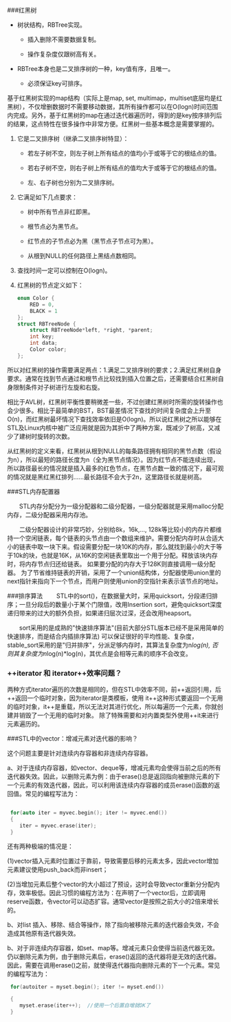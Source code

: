 ###红黑树
- 树状结构，RBTree实现。
    - 插入删除不需要数据复制。

    - 操作复杂度仅跟树高有关。

- RBTree本身也是二叉排序树的一种，key值有序，且唯一。
    - 必须保证key可排序。

基于红黑树实现的map结构（实际上是map, set, multimap，multiset底层均是红黑树），不仅增删数据时不需要移动数据，其所有操作都可以在O(logn)时间范围内完成。另外，基于红黑树的map在通过迭代器遍历时，得到的是key按序排列后的结果，这点特性在很多操作中非常方便。红黑树一些基本概念是需要掌握的。

1. 它是二叉排序树（继承二叉排序树特显）：
    - 若左子树不空，则左子树上所有结点的值均小于或等于它的根结点的值。

    - 若右子树不空，则右子树上所有结点的值均大于或等于它的根结点的值。

    - 左、右子树也分别为二叉排序树。

2. 它满足如下几点要求：
    - 树中所有节点非红即黑。

    - 根节点必为黑节点。

    - 红节点的子节点必为黑（黑节点子节点可为黑）。

    - 从根到NULL的任何路径上黑结点数相同。

3. 查找时间一定可以控制在O(logn)。

4. 红黑树的节点定义如下：
    ```C++
    enum Color {
        RED = 0,
        BLACK = 1
    };
    struct RBTreeNode {
        struct RBTreeNode*left, *right, *parent;
        int key;
        int data;
        Color color;
    };
    ```

所以对红黑树的操作需要满足两点：1.满足二叉排序树的要求；2.满足红黑树自身要求。通常在找到节点通过和根节点比较找到插入位置之后，还需要结合红黑树自身限制条件对子树进行左旋和右旋。

相比于AVL树，红黑树平衡性要稍微差一些，不过创建红黑树时所需的旋转操作也会少很多。相比于最简单的BST，BST最差情况下查找的时间复杂度会上升至O(n)，而红黑树最坏情况下查找效率依旧是O(logn)。所以说红黑树之所以能够在STL及Linux内核中被广泛应用就是因为其折中了两种方案，既减少了树高，又减少了建树时旋转的次数。

从红黑树的定义来看，红黑树从根到NULL的每条路径拥有相同的黑节点数（假设为n），所以最短的路径长度为n（全为黑节点情况）。因为红节点不能连续出现，所以路径最长的情况就是插入最多的红色节点，在黑节点数一致的情况下，最可观的情况就是黑红黑红排列......最长路径不会大于2n，这里路径长就是树高。

###STL内存配置器

　　STL内存分配分为一级分配器和二级分配器，一级分配器就是采用malloc分配内存，二级分配器采用内存池。

　　二级分配器设计的非常巧妙，分别给8k，16k,..., 128k等比较小的内存片都维持一个空闲链表，每个链表的头节点由一个数组来维护。需要分配内存时从合适大小的链表中取一块下来。假设需要分配一块10K的内存，那么就找到最小的大于等于10k的块，也就是16K，从16K的空闲链表里取出一个用于分配。释放该块内存时，将内存节点归还给链表。
如果要分配的内存大于128K则直接调用一级分配器。
为了节省维持链表的开销，采用了一个union结构体，分配器使用union里的next指针来指向下一个节点，而用户则使用union的空指针来表示该节点的地址。


###排序算法
　　STL中的sort()，在数据量大时，采用quicksort，分段递归排序；一旦分段后的数量小于某个门限值，改用Insertion sort，避免quicksort深度递归带来的过大的额外负担，如果递归层次过深，还会改用heapsort。

　　sort采用的是成熟的"快速排序算法"(目前大部分STL版本已经不是采用简单的快速排序，而是结合内插排序算法) 可以保证很好的平均性能、复杂度，stable_sort采用的是"归并排序"，分派足够内存时，其算法复杂度为n*log(n), 否则其复杂度为n*log(n)*log(n)，其优点是会相等元素的顺序不会改变。


### \++iterator 和 iterator++效率问题？

两种方式iterator遍历的次数是相同的，但在STL中效率不同，前\++返回引用，后\++返回一个临时对象，因为iterator是类模板，使用 it\++这种形式要返回一个无用的临时对象，it\++是重载，所以无法对其进行优化，所以每遍历一个元素，你就创建并销毁了一个无用的临时对象。
除了特殊需要和对内置类型外使用++it来进行元素遍历的。

###STL中的vector：增减元素对迭代器的影响？

这个问题主要是针对连续内存容器和非连续内存容器。

a、对于连续内存容器，如vector、deque等，增减元素均会使得当前之后的所有迭代器失效。因此，以删除元素为例：由于erase()总是返回指向被删除元素的下一个元素的有效迭代器，因此，可以利用该连续内存容器的成员erase()函数的返回值。常见的编程写法为：

```cpp

 for(auto iter = myvec.begin(); iter != myvec.end())
 {
    iter = myvec.erase(iter);  
 }
```
还有两种极端的情况是：

(1)vector插入元素时位置过于靠前，导致需要后移的元素太多，因此vector增加元素建议使用push_back而非insert；

(2)当增加元素后整个vector的大小超过了预设，这时会导致vector重新分分配内存，效率极低。因此习惯的编程方法为：在声明了一个vector后，立即调用reserve函数，令vector可以动态扩容。通常vector是按照之前大小的2倍来增长的。

b、对list 插入、移除、结合等操作，除了指向被移除元素的迭代器会失效，不会造成其他原有迭代器失效。

b、对于非连续内存容器，如set、map等。增减元素只会使得当前迭代器无效。仍以删除元素为例，由于删除元素后，erase()返回的迭代器将是无效的迭代器。因此，需要在调用erase()之前，就使得迭代器指向删除元素的下一个元素。常见的编程写法为：

```cpp
 for(autoiter = myset.begin(); iter != myset.end()) 

 {
    myset.erase(iter++);  //使用一个后置自增就OK了  
 }
```